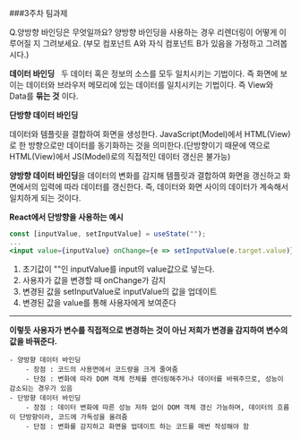 ###3주차 팀과제 

Q.양방향 바인딩은 무엇일까요? 
 양방향 바인딩을 사용하는 경우 리렌더링이 어떻게 이루어질 지 그려보세요.
 (부모 컴포넌트 A와 자식 컴포넌트 B가 있음을 가정하고 그려봅시다.)

 

**데이터 바인딩**
  두 데이터 혹은 정보의 소스를 모두 일치시키는 기법이다. 즉 화면에 보이는 데이터와 브라우저 메모리에 있는 데이터를 일치시키는 기법이다. 즉 View와 Data를 **묶는 것**
이다.

**단방향 데이터 바인딩**

  데이터와 템플릿을 결합하여 화면을 생성한다. JavaScript(Model)에서 HTML(View)로 한 방향으로만 데이터를 동기화하는 것을 의미한다.(단방향이기 때문에 역으로 HTML(View)에서 JS(Model)로의 직접적인 데이터 갱신은 불가능) 

 **양방향 데이터 바인딩**을 데이터의 변화를 감지해 템플릿과 결합하여 화면을 갱신하고 화면에서의 입력에 따라 데이터를 갱신한다. 즉, 데이터와 화면 사이의 데이터가 계속해서 일치하게 되는 것이다.

**React에서 단방향을 사용하는 예시**

```jsx
const [inputValue, setInputValue] = useState("");
...
<input value={inputValue} onChange={e => setInputValue(e.target.value)} />
```

1. 초기값이 ""인 inputValue를 input의 value값으로 넣는다.
1. 사용자가 값을 변경할 때 onChange가 감지
1. 변경된 값을 setInputValue로 inputValue의 값을 업데이트
1. 변경된 값을 value를 통해 사용자에게 보여준다
****

**이렇듯 사용자가 변수를 직접적으로 변경하는 것이 아닌 저희가 변경을 감지하여 변수의 값을 바꿔준다.**

```
- 양방향 데이터 바인딩
    - 장점 : 코드의 사용면에서 코드량을 크게 줄여줌
    - 단점 : 변화에 따라 DOM 객체 전체를 렌더링해주거나 데이터를 바꿔주므로, 성능이 감소되는 경우가 있음
- 단방향 데이터 바인딩
    - 장점 : 데이터 변화에 따른 성능 저하 없이 DOM 객체 갱신 가능하며, 데이터의 흐름이 단방향이라, 코드에 가독성을 올려줌
    - 단점 : 변화를 감지하고 화면을 업데이트 하는 코드를 매번 작성해야 함
```
